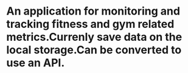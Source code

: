 # An application for monitoring and tracking fitness and gym related metrics.Currenly save data on the local storage.Can be converted to use an API.
